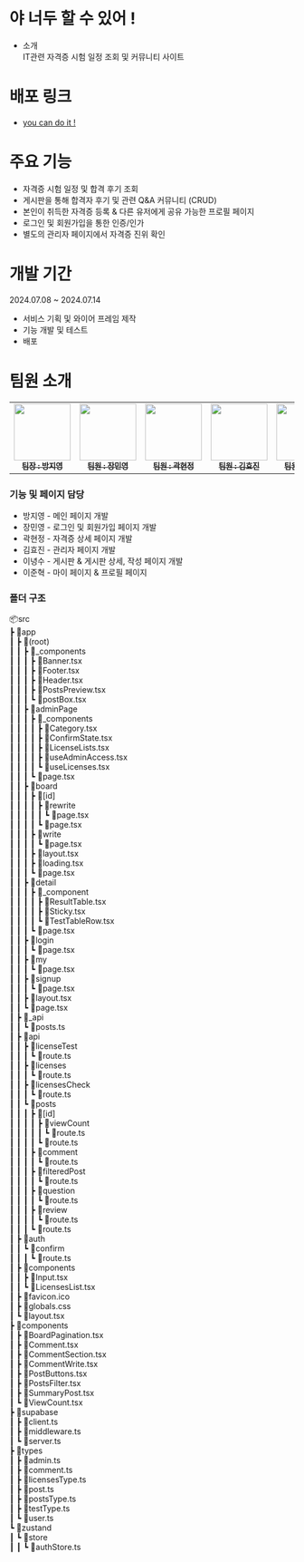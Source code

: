 # 야 너두 할 수 있어 !
- 소개<br>
  IT관련 자격증 시험 일정 조회 및 커뮤니티 사이트

# 배포 링크
- <a href="https://www.naver.com" target="_blank">you can do it !</a>

# 주요 기능
- 자격증 시험 일정 및 합격 후기 조회
- 게시판을 통해 합격자 후기 및 관련 Q&A 커뮤니티 (CRUD)
- 본인이 취득한 자격증 등록 & 다른 유저에게 공유 가능한 프로필 페이지
- 로그인 및 회원가입을 통한 인증/인가
- 별도의 관리자 페이지에서 자격증 진위 확인

# 개발 기간
2024.07.08 ~ 2024.07.14
- 서비스 기획 및 와이어 프레임 제작
- 기능 개발 및 테스트
- 배포

# 팀원 소개
<table>
  <tbody>
    <tr>
      <td align="center"><a href="https://github.com/ziiYOU/"><img src="https://avatars.githubusercontent.com/u/112477905?v=4" width="100px;" alt=""/><br /><sub><b> 팀장 : 방지영 </b></sub></a><br /></td>
      <td align="center"><a href="https://github.com/mini-woong"><img src="https://avatars.githubusercontent.com/u/145542021?v=4" width="100px;" alt=""/><br /><sub><b> 팀원 : 장민영 </b></sub></a><br /></td>
      <td align="center"><a href="https://github.com/hyunjeongkwak"><img src="https://avatars.githubusercontent.com/u/161002090?v=4" width="100px;" alt=""/><br /><sub><b> 팀원 : 곽현정 </b></sub></a><br /></td>
      <td align="center"><a href="https://github.com/hyowls"><img src="https://avatars.githubusercontent.com/u/167041908?v=4" width="100px;" alt=""/><br /><sub><b> 팀원 : 김효진 </b></sub></a><br /></td>
        <td align="center"><a href="https://github.com/LEE-NS"><img src="https://avatars.githubusercontent.com/u/116232576?v=4" width="100px;" alt=""/><br /><sub><b> 팀원 : 이녕수 </b></sub></a><br /></td>
         <td align="center"><a href="https://github.com/LeeJunhyeok369"><img src="https://avatars.githubusercontent.com/u/82815583?v=4" width="100px;" alt=""/><br /><sub><b> 팀원 : 이준혁 </b></sub></a><br /></td>
    </tr>
  </tbody>
</table>

### 기능 및 페이지 담당
- 방지영 - 메인 페이지 개발
- 장민영 - 로그인 및 회원가입 페이지 개발
- 곽현정 - 자격증 상세 페이지 개발
- 김효진 - 관리자 페이지 개발
- 이녕수 - 게시판 & 게시판 상세, 작성 페이지 개발
- 이준혁 - 마이 페이지 & 프로필 페이지

### 폴더 구조

📦src<br/>
 ┣ 📂app<br/>
 ┃ ┣ 📂(root)<br/>
 ┃ ┃ ┣ 📂_components<br/>
 ┃ ┃ ┃ ┣ 📜Banner.tsx<br/>
 ┃ ┃ ┃ ┣ 📜Footer.tsx<br/>
 ┃ ┃ ┃ ┣ 📜Header.tsx<br/>
 ┃ ┃ ┃ ┣ 📜PostsPreview.tsx<br/>
 ┃ ┃ ┃ ┗ 📜postBox.tsx<br/>
 ┃ ┃ ┣ 📂adminPage<br/>
 ┃ ┃ ┃ ┣ 📂_components<br/>
 ┃ ┃ ┃ ┃ ┣ 📜Category.tsx<br/>
 ┃ ┃ ┃ ┃ ┣ 📜ConfirmState.tsx<br/>
 ┃ ┃ ┃ ┃ ┣ 📜LicenseLists.tsx<br/>
 ┃ ┃ ┃ ┃ ┣ 📜useAdminAccess.tsx<br/>
 ┃ ┃ ┃ ┃ ┗ 📜useLicenses.tsx<br/>
 ┃ ┃ ┃ ┗ 📜page.tsx<br/>
 ┃ ┃ ┣ 📂board<br/>
 ┃ ┃ ┃ ┣ 📂[id]<br/>
 ┃ ┃ ┃ ┃ ┣ 📂rewrite<br/>
 ┃ ┃ ┃ ┃ ┃ ┗ 📜page.tsx<br/>
 ┃ ┃ ┃ ┃ ┗ 📜page.tsx<br/>
 ┃ ┃ ┃ ┣ 📂write<br/>
 ┃ ┃ ┃ ┃ ┗ 📜page.tsx<br/>
 ┃ ┃ ┃ ┣ 📜layout.tsx<br/>
 ┃ ┃ ┃ ┣ 📜loading.tsx<br/>
 ┃ ┃ ┃ ┗ 📜page.tsx<br/>
 ┃ ┃ ┣ 📂detail<br/>
 ┃ ┃ ┃ ┣ 📂_component<br/>
 ┃ ┃ ┃ ┃ ┣ 📜ResultTable.tsx<br/>
 ┃ ┃ ┃ ┃ ┣ 📜Sticky.tsx<br/>
 ┃ ┃ ┃ ┃ ┗ 📜TestTableRow.tsx<br/>
 ┃ ┃ ┃ ┗ 📜page.tsx<br/>
 ┃ ┃ ┣ 📂login<br/>
 ┃ ┃ ┃ ┗ 📜page.tsx<br/>
 ┃ ┃ ┣ 📂my<br/>
 ┃ ┃ ┃ ┗ 📜page.tsx<br/>
 ┃ ┃ ┣ 📂signup<br/>
 ┃ ┃ ┃ ┗ 📜page.tsx<br/>
 ┃ ┃ ┣ 📜layout.tsx<br/>
 ┃ ┃ ┗ 📜page.tsx<br/>
 ┃ ┣ 📂_api<br/>
 ┃ ┃ ┗ 📜posts.ts<br/>
 ┃ ┣ 📂api<br/>
 ┃ ┃ ┣ 📂licenseTest<br/>
 ┃ ┃ ┃ ┗ 📜route.ts<br/>
 ┃ ┃ ┣ 📂licenses<br/>
 ┃ ┃ ┃ ┗ 📜route.ts<br/>
 ┃ ┃ ┣ 📂licensesCheck<br/>
 ┃ ┃ ┃ ┗ 📜route.ts<br/>
 ┃ ┃ ┗ 📂posts<br/>
 ┃ ┃ ┃ ┣ 📂[id]<br/>
 ┃ ┃ ┃ ┃ ┣ 📂viewCount<br/>
 ┃ ┃ ┃ ┃ ┃ ┗ 📜route.ts<br/>
 ┃ ┃ ┃ ┃ ┗ 📜route.ts<br/>
 ┃ ┃ ┃ ┣ 📂comment<br/>
 ┃ ┃ ┃ ┃ ┗ 📜route.ts<br/>
 ┃ ┃ ┃ ┣ 📂filteredPost<br/>
 ┃ ┃ ┃ ┃ ┗ 📜route.ts<br/>
 ┃ ┃ ┃ ┣ 📂question<br/>
 ┃ ┃ ┃ ┃ ┗ 📜route.ts<br/>
 ┃ ┃ ┃ ┣ 📂review<br/>
 ┃ ┃ ┃ ┃ ┗ 📜route.ts<br/>
 ┃ ┃ ┃ ┗ 📜route.ts<br/>
 ┃ ┣ 📂auth<br/>
 ┃ ┃ ┗ 📂confirm<br/>
 ┃ ┃ ┃ ┗ 📜route.ts<br/>
 ┃ ┣ 📂components<br/>
 ┃ ┃ ┣ 📜Input.tsx<br/>
 ┃ ┃ ┗ 📜LicensesList.tsx<br/>
 ┃ ┣ 📜favicon.ico<br/>
 ┃ ┣ 📜globals.css<br/>
 ┃ ┗ 📜layout.tsx<br/>
 ┣ 📂components<br/>
 ┃ ┣ 📜BoardPagination.tsx<br/>
 ┃ ┣ 📜Comment.tsx<br/>
 ┃ ┣ 📜CommentSection.tsx<br/>
 ┃ ┣ 📜CommentWrite.tsx<br/>
 ┃ ┣ 📜PostButtons.tsx<br/>
 ┃ ┣ 📜PostsFilter.tsx<br/>
 ┃ ┣ 📜SummaryPost.tsx<br/>
 ┃ ┗ 📜ViewCount.tsx<br/>
 ┣ 📂supabase<br/>
 ┃ ┣ 📜client.ts<br/>
 ┃ ┣ 📜middleware.ts<br/>
 ┃ ┗ 📜server.ts<br/>
 ┣ 📂types<br/>
 ┃ ┣ 📜admin.ts<br/>
 ┃ ┣ 📜comment.ts<br/>
 ┃ ┣ 📜licensesType.ts<br/>
 ┃ ┣ 📜post.ts<br/>
 ┃ ┣ 📜postsType.ts<br/>
 ┃ ┣ 📜testType.ts<br/>
 ┃ ┗ 📜user.ts<br/>
 ┗ 📂zustand<br/>
 ┃ ┗ 📂store<br/>
 ┃ ┃ ┗ 📜authStore.ts<br/>
